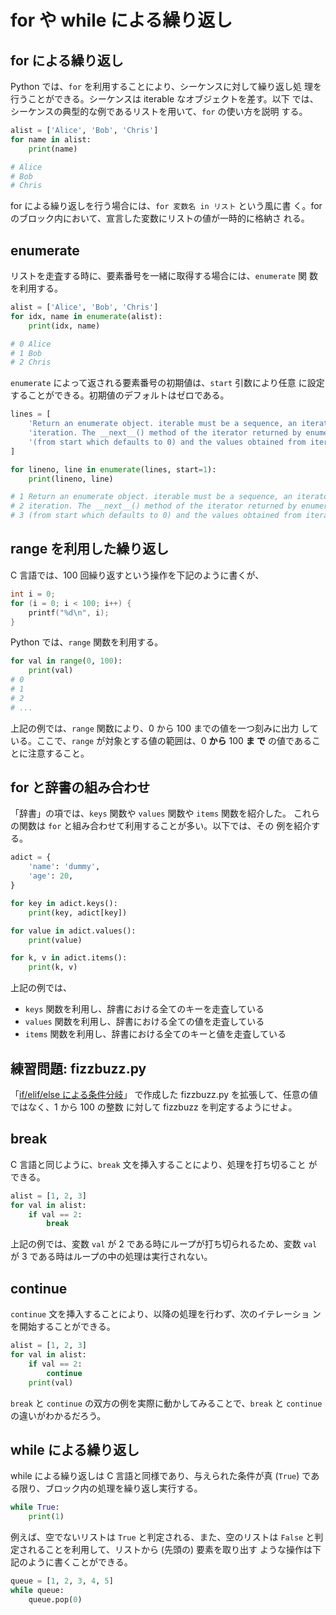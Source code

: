 # for や while による繰り返し
## for による繰り返し

Python では、`for` を利用することにより、シーケンスに対して繰り返し処
理を行うことができる。シーケンスは iterable なオブジェクトを差す。以下
では、シーケンスの典型的な例であるリストを用いて、`for` の使い方を説明
する。

```python
alist = ['Alice', 'Bob', 'Chris']
for name in alist:
    print(name)

# Alice
# Bob
# Chris
```

for による繰り返しを行う場合には、`for 変数名 in リスト` という風に書
く。for のブロック内において、宣言した変数にリストの値が一時的に格納さ
れる。

## enumerate 

リストを走査する時に、要素番号を一緒に取得する場合には、`enumerate` 関
数を利用する。

```python
alist = ['Alice', 'Bob', 'Chris']
for idx, name in enumerate(alist):
    print(idx, name)

# 0 Alice
# 1 Bob
# 2 Chris
```

`enumerate` によって返される要素番号の初期値は、`start` 引数により任意
に設定することができる。初期値のデフォルトはゼロである。

```python
lines = [
    'Return an enumerate object. iterable must be a sequence, an iterator, or some other object which supports',
    'iteration. The __next__() method of the iterator returned by enumerate() returns a tuple containing a count',
    '(from start which defaults to 0) and the values obtained from iterating over iterable.',
]

for lineno, line in enumerate(lines, start=1):
    print(lineno, line)

# 1 Return an enumerate object. iterable must be a sequence, an iterator, or some other object which supports
# 2 iteration. The __next__() method of the iterator returned by enumerate() returns a tuple containing a count
# 3 (from start which defaults to 0) and the values obtained from iterating over iterable.
```

## range を利用した繰り返し

C 言語では、100 回繰り返すという操作を下記のように書くが、

```c
int i = 0;
for (i = 0; i < 100; i++) {
    printf("%d\n", i);
}
```

Python では、`range` 関数を利用する。

```python
for val in range(0, 100):
    print(val)
# 0
# 1
# 2
# ...
```

上記の例では、`range` 関数により、0 から 100 までの値を一つ刻みに出力
している。ここで、`range` が対象とする値の範囲は、0 **から** 100 **ま
で** の値であることに注意すること。

## for と辞書の組み合わせ

「辞書」の項では、`keys` 関数や `values` 関数や `items` 関数を紹介した。
これらの関数は `for` と組み合わせて利用することが多い。以下では、その
例を紹介する。

```python
adict = {
    'name': 'dummy',
    'age': 20,
}

for key in adict.keys():
    print(key, adict[key])

for value in adict.values():
    print(value)

for k, v in adict.items():
    print(k, v)
```

上記の例では、

- `keys` 関数を利用し、辞書における全てのキーを走査している
- `values` 関数を利用し、辞書における全ての値を走査している
- `items` 関数を利用し、辞書における全てのキーと値を走査している

## 練習問題: fizzbuzz.py

「[if/elif/else による条件分岐](https://github.com/r-nakamura/python-workshop/blob/master/if-elif-else.md)」
で作成した fizzbuzz.py を拡張して、任意の値ではなく、1 から 100 の整数
に対して fizzbuzz を判定するようにせよ。

## break

C 言語と同じように、`break` 文を挿入することにより、処理を打ち切ること
ができる。

```python
alist = [1, 2, 3]
for val in alist:
    if val == 2:
        break
```

上記の例では、変数 `val` が 2 である時にループが打ち切られるため、変数
`val` が 3 である時はループの中の処理は実行されない。

## continue

`continue` 文を挿入することにより、以降の処理を行わず、次のイテレーショ
ンを開始することができる。

```python
alist = [1, 2, 3]
for val in alist:
    if val == 2:
        continue
    print(val)
```

`break` と `continue` の双方の例を実際に動かしてみることで、`break` と
`continue` の違いがわかるだろう。

## while による繰り返し

while による繰り返しは C 言語と同様であり、与えられた条件が真 (`True`)
である限り、ブロック内の処理を繰り返し実行する。

```python
while True:
    print(1)
```

例えば、空でないリストは `True` と判定される、また、空のリストは
`False` と判定されることを利用して、リストから (先頭の) 要素を取り出す
ような操作は下記のように書くことができる。

```python
queue = [1, 2, 3, 4, 5]
while queue:
    queue.pop(0)
```